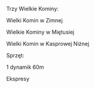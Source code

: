 Trzy Wielkie Kominy:



Wielki Komin w Zimnej

Wielkie Kominy w Miętusiej

Wielki Komin w Kasprowej Niżnej



Sprzęt:

1 dynamik 60m

Ekspresy
